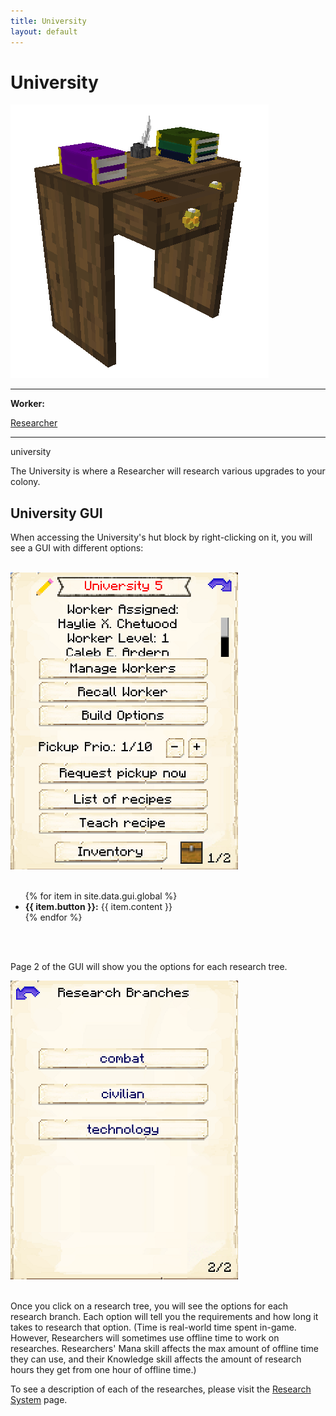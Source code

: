 ```yaml
---
title: University
layout: default
---
```

# University

<div class="infobox box text-center">
    <img src="../../assets/images/buildings/university.png" alt="University's Hut Block" />
    <hr />
    <div class="row section-text text-left">
        <div class="col">
        <p><strong>Worker:</strong></p>
        </div>
        <div class="col">
        <p><a href="../workers/researcher">Researcher</a></p>
        </div>
    </div>
    <hr />
    <recipe>university</recipe>
</div>

The University is where a Researcher will research various upgrades to your colony. 

## University GUI

When accessing the University's hut block by right-clicking on it, you will see a GUI with different options:

<br>
<div class="row">
  <div class="col-sm-12 col-md">
    <img src="../../assets/images/gui/universitygui1.png" class="img-fluid mx-auto" alt="University GUI">
  </div>
  <div class="col-sm-12 col-md">
    <br>
    <ul>
      {% for item in site.data.gui.global %}
        <li><strong>{{ item.button }}:</strong> {{ item.content }}</li>
      {% endfor %}
    </ul>
  </div>
</div>
<br>

<br>

Page 2 of the GUI will show you the options for each research tree.

<div class="row">
  <div class="col-sm-12 col-md">
    <img src="../../assets/images/gui/universitygui2.png" class="img-fluid mx-auto" alt="University GUI Page 2">
  </div>
</div>
    
<br>
    
Once you click on a research tree, you will see the options for each research branch. Each option will tell you the requirements and how long it takes to research that option. (Time is real-world time spent in-game. However, Researchers will sometimes use offline time to work on researches. Researchers' Mana skill affects the max amount of offline time they can use, and their Knowledge skill affects the amount of research hours they get from one hour of offline time.)

To see a description of each of the researches, please visit the [Research System](../../source/systems/research) page.
